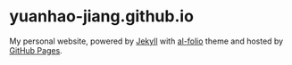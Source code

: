 # yuanhao-jiang.github.io

My personal website, powered by [Jekyll](https://jekyllrb.com/) with [al-folio](https://github.com/alshedivat/al-folio) theme and hosted by [GitHub Pages](https://pages.github.com/).

